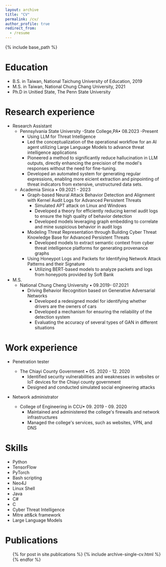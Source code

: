 ```yaml
---
layout: archive
title: "CV"
permalink: /cv/
author_profile: true
redirect_from:
  - /resume
---
```


{% include base_path %}

Education
======
* B.S. in Taiwan, National Taichung University of Education, 2019
* M.S. in Taiwan, National Chung Chang University, 2021
* Ph.D in Unitied State, The Penn State University

Research  experience
======
* Research Assistant
  * Pennsylvania State University -State College,PA• 08.2023 -Present
    * Using LLM for Threat Intelligence
    * Led the conceptualization of the operational workflow for an AI agent utilizing Large Language Models to advance threat intelligence applications
    * Pioneered a method to significantly reduce hallucination in LLM outputs, directly enhancing the precision of the model's responses without the need for fine-tuning.
    * Developed an automated system for generating regular expressions, enabling more eicient extraction and pinpointing of threat indicators from extensive, unstructured data sets.
  * Academia Sinica • 09.2021 - 2023
    * Graph-based Neural Attack Behavior Detection and Alignment with Kernel Audit Logs for Advanced Persistent Threats
      * Simulated APT attack on Linux and Windows
      * Developed a theory for efficiently reducing kernel audit logs to ensure the high quality of behavior detection 
      * Developed models leveraging graph embedding to correlate and mine suspicious behavior in audit logs
    * Modeling Threat Representation through Building Cyber Threat Knowledge Base for Advanced Persistent Threats
      * Developed models to extract semantic context from cyber threat intelligence platforms for generating provenance graphs
    * Using Honeypot Logs and Packets for Identifying Network Attack Patterns and their Signature
      * Utilizing  BERT-based models to analyze packets and logs from honeypots provided by Soft Bank
* M.S.
  * National Chung Cheng University • 09.2019- 07.2021
    * Driving Behavior Recognition based on Generative Adversarial Networks
      * Developed a redesigned model for identifying whether drivers are the owners of cars
      * Developed a mechanism for ensuring the reliability of the detection system
      * Evaluating the accuracy of several types of GAN in different situations

Work experience
======
* Penetration tester 
  * The Chiayi County Government • 05. 2020 - 12. 2020
    * Identified security vulnerabilities and weaknesses in websites or IoT devices for  the Chiayi county  government  
    * Designed and conducted simulated social engineering attacks

* Network administrator
  * College of Engineering in CCU•  09. 2019 - 09. 2020
    * Maintained and administered the college's firewalls and network infrastructures
    * Managed the college's services, such as websites, VPN, and DNS
  
Skills
======
* Python
* TensorFlow
* PyTorch
* Bash scripting
* Neo4J
* Linux Shell
* Java
* C#
* C
* Cyber Threat Intelligence
* Mitre att&ck framework
* Large Language Models

Publications
======
  <ul>{% for post in site.publications %}
    {% include archive-single-cv.html %}
  {% endfor %}</ul>
  
<!-- Talks
======
  <ul>{% for post in site.talks %}
    {% include archive-single-talk-cv.html %}
  {% endfor %}</ul>
  
Teaching
======
  <ul>{% for post in site.teaching %}
    {% include archive-single-cv.html %}
  {% endfor %}</ul>
  
Service and leadership
======
* Currently signed in to 43 different slack teams -->
